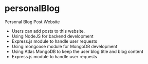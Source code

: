 # personalBlog
Personal Blog Post Website

- Users can add posts to this website.
- Using NodeJS for backend development
- Express.js module to handle user requests
- Using mongoose module for MongoDB development
- Using Atlas MongoDB to keep the user blog title and blog content
- Express.js module to handle user requests
